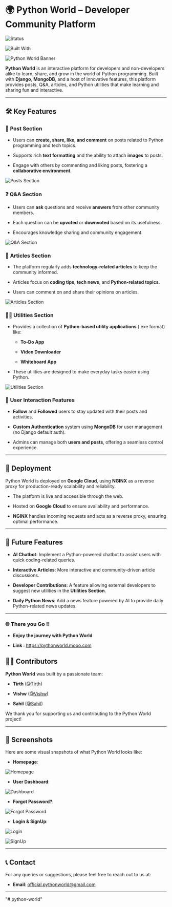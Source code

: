 # 🌍 Python World – Developer Community Platform

![Status](https://img.shields.io/badge/Status-Live-brightgreen)  

![Built With](https://img.shields.io/badge/Built%20With-Django%20%7C%20MongoDB%20%7C%20NGINX%20%7C%20HTML%20%7C%20CSS%20%7C%20JS-orange)

![Python World Banner](ss/home2.png)  

**Python World** is an interactive platform for developers and non-developers alike to learn, share, and grow in the world of Python programming. Built with **Django**, **MongoDB**, and a host of innovative features, this platform provides posts, Q&A, articles, and Python utilities that make learning and sharing fun and interactive.

---

## 🛠️ Key Features

### 📝 **Post Section**

- Users can **create, share, like, and comment** on posts related to Python programming and tech topics.
  
- Supports rich **text formatting** and the ability to attach **images** to posts.
  
- Engage with others by commenting and liking posts, fostering a **collaborative environment**.

![Posts Section](ss/post.png)


### ❓ **Q&A Section**

- Users can **ask** questions and receive **answers** from other community members.
  
- Each question can be **upvoted** or **downvoted** based on its usefulness.
  
- Encourages knowledge sharing and community engagement.

![Q&A Section](ss/qna.png)


### 📰 **Articles Section**

- The platform regularly adds **technology-related articles** to keep the community informed.
  
- Articles focus on **coding tips**, **tech news**, and **Python-related topics**.
  
- Users can comment on and share their opinions on articles.

![Articles Section](ss/article.png)


### 🧑‍💻 **Utilities Section**

- Provides a collection of **Python-based utility applications** (.exe format) like:
  
  - **To-Do App**
    
  - **Video Downloader**
    
  - **Whiteboard App**
  
- These utilities are designed to make everyday tasks easier using Python.

![Utilities Section](ss/utils.png)


### 👥 **User Interaction Features**

- **Follow** and **Followed** users to stay updated with their posts and activities.
  
- **Custom Authentication** system using **MongoDB** for user management (no Django default auth).
  
- Admins can manage both **users and posts**, offering a seamless control experience.

---

## 🚀 Deployment

Python World is deployed on **Google Cloud**, using **NGINX** as a reverse proxy for production-ready scalability and reliability.

- The platform is live and accessible through the web.
  
- Hosted on **Google Cloud** to ensure availability and performance.
  
- **NGINX** handles incoming requests and acts as a reverse proxy, ensuring optimal performance.

---

## 📝 Future Features

- **AI Chatbot**: Implement a Python-powered chatbot to assist users with quick coding-related queries.
  
- **Interactive Articles**: More interactive and community-driven article discussions.
  
- **Developer Contributions**: A feature allowing external developers to suggest new utilities in the **Utilities Section**.
  
- **Daily Python News**: Add a news feature powered by AI to provide daily Python-related news updates.

---

### 🌐 There you Go !!

- **Enjoy the journey with Python World**
  
- **Link** : https://pythonworld.mooo.com

## 🧑‍💻 Contributors

**Python World** was built by a passionate team:

- **Tirth** ([@Tirth](https://github.com/TIrth999999))
  
- **Vishw** ([@Vishw](https://github.com/vishw596))
  
- **Sahil** ([@Sahil](https://github.com/SheikhSahil26))

We thank you for supporting us and contributing to the Python World project!

---

## 📸 Screenshots

Here are some visual snapshots of what Python World looks like:

- **Homepage**:
  
![Homepage](ss/home1.png)

- **User Dashboard**:
  
![Dashboard](ss/profile.png)
  
- **Forgot Password?**:
  
![Forgot Password](ss/forgot.png)

- **Login & SignUp**:

![Login](ss/login.png)

![SignUp](ss/signup.png)

---

## 📞 Contact

For any queries or suggestions, please feel free to reach out to us at:

- **Email**: official.pythonworld@gmail.com

---
"# python-world" 
